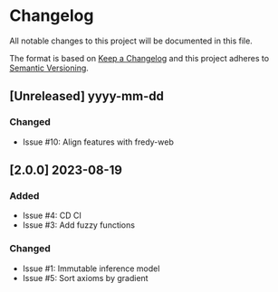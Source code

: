 # Changelog

All notable changes to this project will be documented in this file.

The format is based on [Keep a Changelog](http://keepachangelog.com/en/1.0.0/)
and this project adheres to [Semantic Versioning](http://semver.org/spec/v2.0.0.html).

## [Unreleased] yyyy-mm-dd

### Changed
 
- Issue #10: Align features with fredy-web

## [2.0.0] 2023-08-19

### Added

- Issue #4: CD CI
- Issue #3: Add fuzzy functions

### Changed

- Issue #1: Immutable inference model
- Issue #5: Sort axioms by gradient

